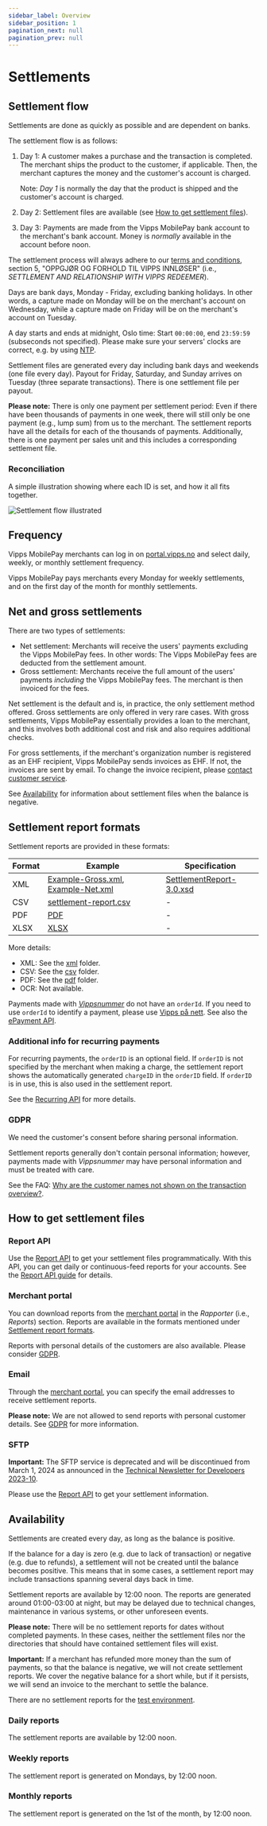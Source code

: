 ```yaml
---
sidebar_label: Overview
sidebar_position: 1
pagination_next: null
pagination_prev: null
---
```


# Settlements

## Settlement flow

Settlements are done as quickly as possible and are dependent on banks.

The settlement flow is as follows:

1. Day 1: A customer makes a purchase and the transaction is completed.
   The merchant ships the product to the customer, if applicable.
   Then, the merchant captures the money and the customer's account is charged.

   Note: *Day 1* is normally the day that the product is shipped and the customer's account is charged.
2. Day 2: Settlement files are available (see [How to get settlement files](#how-to-get-settlement-files)).
3. Day 3: Payments are made from the Vipps MobilePay bank account to the merchant's bank
   account. Money is *normally* available in the account before noon.

The settlement process will always adhere to our
[terms and conditions](https://vipps.no/vilkar/vilkar-bedrift/),
section 5, "OPPGJØR OG FORHOLD TIL VIPPS INNLØSER" (i.e., *SETTLEMENT AND RELATIONSHIP WITH VIPPS REDEEMER*).

Days are bank days, Monday - Friday, excluding banking holidays. In other words,
a capture made on Monday will be on the merchant's account on Wednesday, while a
capture made on Friday will be on the merchant's account on Tuesday.

A day starts and ends at midnight, Oslo time: Start `00:00:00`, end `23:59:59` (subseconds not specified).
Please make sure your servers' clocks are correct, e.g. by using [NTP](https://en.wikipedia.org/wiki/Network_Time_Protocol).

Settlement files are generated every day including bank days and weekends (one file every day).
Payout for Friday, Saturday, and Sunday arrives on Tuesday (three separate transactions).
There is one settlement file per payout.

**Please note:** There is only one payment per settlement period: Even if there
have been thousands of payments in one week, there will still only be one
payment (e.g., lump sum) from us to the merchant.
The settlement reports have all the details for each of the thousands of payments.
Additionally, there is one payment per sales unit and this includes a corresponding settlement file.

### Reconciliation

A simple illustration showing where each ID is set, and how it all fits together.

![Settlement flow illustrated](img/settlement-process.png)

## Frequency

Vipps MobilePay merchants can log in on
[portal.vipps.no](https://portal.vipps.no)
and select daily, weekly, or monthly settlement frequency.

Vipps MobilePay pays merchants every Monday for weekly settlements,
and on the first day of the month for monthly settlements.

## Net and gross settlements

There are two types of settlements:

* Net settlement: Merchants will receive the users' payments excluding the Vipps MobilePay fees.
  In other words: The Vipps MobilePay fees are deducted from the settlement amount.
* Gross settlement: Merchants receive the full amount of the users' payments
  *including* the Vipps MobilePay fees. The merchant is then invoiced for the fees.

Net settlement is the default and is, in practice, the only settlement method offered.
Gross settlements are only offered in very rare cases.
With gross settlements, Vipps MobilePay essentially provides a loan to the merchant, and
this involves both additional cost and risk and also requires additional checks.

For gross settlements, if the merchant's organization number is registered as an EHF recipient,
Vipps MobilePay sends invoices as EHF. If not, the invoices are sent by email.
To change the invoice recipient, please
[contact customer service](https://vipps.no/kontakt-oss/).

See [Availability](#availability) for information about settlement files
when the balance is negative.

## Settlement report formats

Settlement reports are provided in these formats:

| Format | Example            | Specification      |
| ------ | ------------------ | ------------------ |
| XML    | [Example-Gross.xml](/downloads/settlements/xml/Example-Gross.xml), [Example-Net.xml](/downloads/settlements/xml/Example-Net.xml) | [SettlementReport-3.0.xsd](/downloads/settlements/xml/SettlementReport-3.0.xsd) |
| CSV    | [settlement-report.csv](/downloads/settlements/csv/settlement-report.csv) | - |
| PDF    | [PDF](/downloads/settlements/pdf/Vipps-oppgjørsrapport-16655-2018-09-23.pdf) | - |
| XLSX   | [XLSX](/downloads/settlements/xlsx/vipps-settlement-example.xlsx) | - |

More details:

* XML: See the [xml](./xml/README.md) folder.
* CSV: See the [csv](./csv/README.md) folder.
* PDF: See the [pdf](./pdf/README.md) folder.
* OCR: Not available.

Payments made with
[*Vippsnummer*](https://vipps.no/produkter-og-tjenester/bedrift/ta-betalt-i-butikk/ta-betalt-med-vipps/)
do not have an `orderId`.
If you need to use `orderId` to identify a payment, please use
[Vipps på nett](https://vipps.no/produkter-og-tjenester/bedrift/ta-betalt-paa-nett/ta-betalt-paa-nett/).
See also the [ePayment API](https://developer.vippsmobilepay.com/docs/APIs/epayment-api/).

### Additional info for recurring payments

For recurring payments, the `orderID` is an optional field.
If `orderID` is not specified by the merchant when making a charge,
the settlement report shows the automatically generated `chargeID` in the `orderID` field.
If `orderID` is in use, this is also used in the settlement report.

See the
[Recurring API](https://developer.vippsmobilepay.com/docs/APIs/recurring-api/vipps-recurring-api#create-a-charge)
for more details.

### GDPR

We need the customer's consent before sharing personal information.

Settlement reports generally don't contain personal information; however, payments made with *Vippsnummer* may have personal information and must be treated with care.

See the FAQ:
[Why are the customer names not shown on the transaction overview?](../faqs/common-problems-faq.md#why-are-the-customer-names-not-shown-on-the-transaction-overview).

## How to get settlement files

### Report API

Use the [Report API](https://developer.vippsmobilepay.com/docs/APIs/report-api)
to get your settlement files programmatically. With this API, you can get daily or continuous-feed reports for your accounts. See the [Report API guide](https://developer.vippsmobilepay.com/docs/APIs/report-api/api-guide/) for details.

### Merchant portal

You can download reports from the
[merchant portal](https://portal.vipps.no) in the *Rapporter* (i.e., *Reports*) section.
Reports are available in the formats mentioned under [Settlement report formats](#settlement-report-formats).

Reports with personal details of the customers are also available.
Please consider [GDPR](#gdpr).

### Email

Through the [merchant portal](https://portal.vipps.no), you can specify the email addresses to receive settlement reports.

**Please note:** We are not allowed to send reports with personal customer details.
See [GDPR](#gdpr) for more information.

### SFTP

**Important:** The SFTP service is deprecated and will be discontinued from March 1, 2024
as announced in the
[Technical Newsletter for Developers 2023-10](https://developer.vippsmobilepay.com/docs/newsletters/2023-10-newsletter/#deprecation-of-the-sftp-service).

Please use the
[Report API](https://developer.vippsmobilepay.com/docs/APIs/report-api/) to get your settlement information.




## Availability

Settlements are created every day, as long as the balance is positive.

If the balance for a day is zero (e.g. due to lack of
transaction) or negative (e.g. due to refunds), a settlement will not be created
until the balance becomes positive. This means that in some cases, a settlement report may
include transactions spanning several days back in time.

Settlement reports are available by 12:00 noon. The reports are generated around
01:00-03:00 at night, but may be delayed due to technical changes, maintenance in
various systems, or other unforeseen events.

**Please note:** There will be no settlement reports for dates without completed
payments. In these cases, neither the settlement files nor the directories that
should have contained settlement files will exist.

**Important:** If a merchant has refunded more money than the sum of payments,
so that the balance is negative, we will not create settlement reports.
We cover the negative balance for a short while, but if it persists,
we will send an invoice to the merchant to settle the balance.

There are no settlement reports for the
[test environment](../test-environment.md).

### Daily reports

The settlement reports are available by 12:00 noon.

### Weekly reports

The settlement report is generated on Mondays, by 12:00 noon.

### Monthly reports

The settlement report is generated on the 1st of the month, by 12:00 noon.
